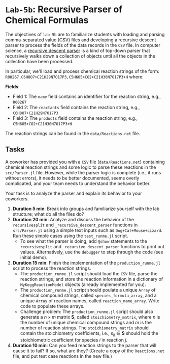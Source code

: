 # `Lab-5b`: Recursive Parser of Chemical Formulas
The objectives of `lab-5b` are to familiarize students with loading and parsing comma-separated value (CSV) files and developing a recursive descent parser to process the fields of the data records in the `CSV` file. In computer science, a [recursive descent parser](https://en.wikipedia.org/wiki/Recursive_descent_parser) is a kind of top-down parser that recursively walks down a collection of objects until all the objects in the collection have been processed.

In particular, we'll load and process chemical reaction strings of the form: `R00267,C6H8O7+C21H29N7O17P3,C5H6O5+CO2+C21H30N7O17P3+H` where:

__Fields__:
* Field 1: The `name` field contains an identifier for the reaction string, e.g., `R00267`
* Field 2: The `reactants` field contains the reaction string, e.g., `C6H8O7+C21H29N7O17P3`
* Field 3: The `products` field contains the reaction string, e.g., `C5H6O5+CO2+C21H30N7O17P3+H`

The reaction strings can be found in the `data/Reactions.net` file.

## Tasks
A coworker has provided you with a `CSV` file (`data/Reactions.net`) containing chemical reaction strings and some logic to parse these reactions in the `src/Parser.jl` file. However, while the parser logic is complete (i.e., it runs without errors), it needs to be better documented, seems overly complicated, and your team needs to understand the behavior better.

Your task is to analyze the parser and explain its behavior to your coworkers. 

1. __Duration 5 min__: Break into groups and familiarize yourself with the lab structure; what do all the files do?
1. __Duration 20 min__: Analyze and discuss the behavior of the `recursivesplit` and `_recursive_descent_parser` functions in `src/Parser.jl` using a simple text inputs such as `Dog+Cat+Mouse+Lizard`. Run these simple cases using the `test_runme.jl` script.
    * To see what the parser is doing, add `@show` statements to the `recursivesplit` and `_recursive_descent_parser` functions to print out values. Alternatively, use the `debugger` to step through the code (see initial demo).
1. __Duration 15 min__: Finish the implementation of the `production_runme.jl` script to process the reaction strings.
    * The `production_runme.jl` script should load the `CSV` file, parse the reaction strings, and store the reaction information in a dictionary of `MyKeggReactionModel` objects (already implemented for you).
    * The `production_runme.jl` script should poulate a unique `Array` of chemical compound strings, called `species_formula_array`, and a unique `Array` of reaction names, called `reaction_name_array`. Write code to populate these arrays.
    * Challenge problem: The `production_runme.jl` script should also generate a $n \times m$ matrix $\mathbf{S}$, called `stoichiometry_matrix`, where $n$ is the number of unique chemical compound strings and $m$ is the number of reaction strings. The `stoichiometry_matrix` should contain the stoichiometry coefficients, i.e., $s_{ij}\in\mathbf{S}$ should hold the stoichiometric coefficient for species $i$ in reaction $j$. 
1. __Duration 10 min__: Can you feed reaction strings to the parser that will cause it to fail? If so, what are they? (Create a copy of the `Reactions.net` file, and put test case reactions in the new file.)
